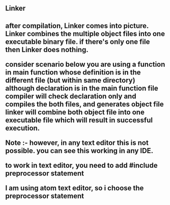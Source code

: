 <h2>Linker<h2/>
after compilation, Linker comes into picture.
Linker combines the multiple object files into one executable binary file.
if there's only one file then Linker does nothing.

consider scenario below
you are using a function in main function whose definition is in the different file (but within same directory) although declaration is in the main function file
compiler will check declaration only and compiles the both files, and generates object file
linker will combine both object file into one executable file which will result in successful execution.

Note :- however, in any text editor this is not possible. you can see this working in any IDE.

to work in text editor,  you need to add #include preprocessor statement

I am using atom text editor, so i choose the preprocessor statement
